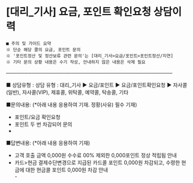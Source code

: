 # [대리_기사] 요금, 포인트 확인요청 상담이력

```
■ 주의 및 가이드 요약  
※ 단순 해당 콜의 요금, 포인트 문의  
※ '포인트정산 및 정산보류 관련 문의'는 [대리_기사>요금/포인트>포인트정산/지연]  
※ 기타 문의 상황 내용은 수기 작성, 안내하지 않은 내용은 삭제 필요
```

──────────────────────────────────────────────

■ 상담유형 : 상담 유형 : 대리\_기사 ▶ 요금/포인트 ▶ 요금/포인트확인요청 ▶ 자사콜(일반), 자사콜(VIP), 제휴콜, 위탁콜, 예약콜, 탁송콜, 기타

■문의내용: (\*아래 내용 응용하여 기재. 정황(사유) 필수 기재)  
- 포인트/요금 확인요청  
- 포인트 두 번 차감되어 문의  
-

■답변내용: (\*아래 내용 응용하여 기재)  
- 고객 호출 금액 0,000원 수수료 00% 제외한 0,000포인트 정상 적립됨 안내  
- 카드>현금 결제수단변경으로 지급된 카드콜 포인트 0,000원 차감되고, 수령한 현금에 대한 현금콜 포인트 0,000원 차감 안내  
- 